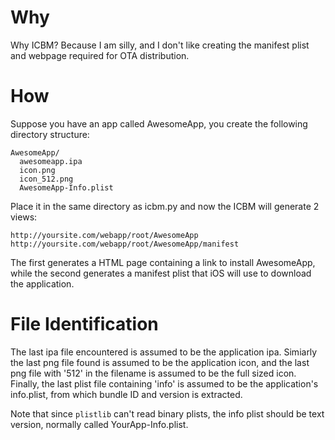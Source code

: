 Why
===

Why ICBM? Because I am silly, and I don't like creating the manifest plist and
webpage required for OTA distribution.

How
===

Suppose you have an app called AwesomeApp, you create the following directory
structure:

    AwesomeApp/
      awesomeapp.ipa 
      icon.png 
      icon_512.png 
      AwesomeApp-Info.plist 

Place it in the same directory as icbm.py and now the ICBM will generate 2
views:

    http://yoursite.com/webapp/root/AwesomeApp
    http://yoursite.com/webapp/root/AwesomeApp/manifest

The first generates a HTML page containing a link to install AwesomeApp, while
the second generates a manifest plist that iOS will use to download the
application.

File Identification
===================

The last ipa file encountered is assumed to be the application ipa. Simiarly
the last png file found is assumed to be the application icon, and the last
png file with '512' in the filename is assumed to be the full sized icon.
Finally, the last plist file containing 'info' is assumed to be the
application's info.plist, from which bundle ID and version is extracted.

Note that since `plistlib` can't read binary plists, the info plist should be
text version, normally called YourApp-Info.plist.
